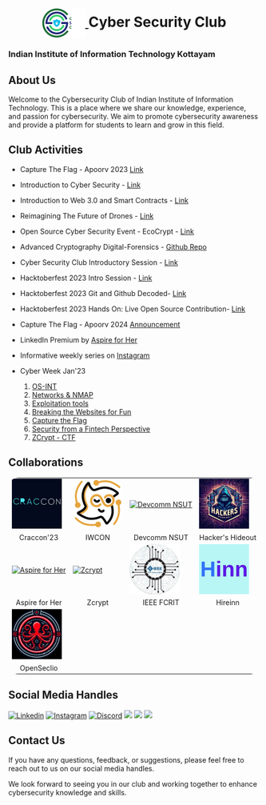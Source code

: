 <h1 align="center">
    <a href="https://github.com/CSYClubIIITK/ClubVault">
        <img src="Logo.png" valign="middle" height="58" alt="CSY logo" />
    </a>
    <span valign="middle">
        Cyber Security Club
    </span>
</h1>

### Indian Institute of Information Technology Kottayam

## About Us

Welcome to the Cybersecurity Club of Indian Institute of Information Technology. This is a place where we share our knowledge, experience, and passion for cybersecurity. We aim to promote cybersecurity awareness and provide a platform for students to learn and grow in this field.

## Club Activities

- Capture The Flag - Apoorv 2023 [Link](https://github.com/CSYClubIIITK/ClubVault/tree/main/Events/Apoorv%20Capture%20The%20Flag'23)
- Introduction to Cyber Security - [Link](https://github.com/CSYClubIIITK/ClubVault/tree/main/Events/Introduction%20to%20Cyber%20Security)
- Introduction to Web 3.0 and Smart Contracts - [Link](https://github.com/CSYClubIIITK/ClubVault/tree/main/Events/Introduction%20to%20Web%203.0%20and%20Smart%20Contracts)
- Reimagining The Future of Drones - [Link](https://github.com/CSYClubIIITK/ClubVault/tree/main/Events/Reimagining%20the%20future%20of%20drones)
- Open Source Cyber Security Event - EcoCrypt - [Link](https://github.com/CSYClubIIITK/ClubVault/tree/main/Events/EcoCrypt)
- Advanced Cryptography Digital-Forensics - [Github Repo](https://github.com/CSYClubIIITK/Advanced-Cryptography-Digital-Forensics)
- Cyber Security Club Introductory Session - [Link](https://github.com/CSYClubIIITK/ClubVault/tree/main/Events/Cyber%20Security%20Club%20Introductory%20Session)
- Hacktoberfest 2023 Intro Session - [Link](https://github.com/CSYClubIIITK/ClubVault/tree/main/Events/Hacktoberfest'23%20Intro%20Session)
- Hacktoberfest 2023 Git and Github Decoded- [Link](https://github.com/CSYClubIIITK/ClubVault/tree/main/Events/Hacktoberfest'23%20Git%20and%20Github%20Decoded)
- Hacktoberfest 2023 Hands On: Live Open Source Contribution- [Link](https://github.com/CSYClubIIITK/ClubVault/tree/main/Events/Hacktoberfest'23%20Hands%20On%20Live%20Open%20Source%20Contribution)
- Capture The Flag - Apoorv 2024 [Announcement](https://github.com/CSYClubIIITK/ClubVault/tree/main/Events/Apoorv%20Capture%20The%20Flag'24)

- LinkedIn Premium by [Aspire for Her](https://www.linkedin.com/posts/csyclub-iiitkottayam_iiitkottayam-cybersecurityclub-aspireforher-activity-7147090435385999360-feKj?utm_source=share&utm_medium=member_android)

- Informative weekly series on [Instagram](https://github.com/CSYClubIIITK/ClubVault/tree/main/Events/Weekly%20Series)

- Cyber Week Jan'23
    1. [OS-INT](Events/Cyber%20Week/os-int)
    2. [Networks & NMAP](Events/Cyber%20Week/networks-and-nmap)
    3. ⁠[Exploitation tools](Events/Cyber%20Week/exploitation-tools)
    4. ⁠[Breaking the Websites for Fun](Events/Cyber%20Week/breaking-the-websites-for-fun)
    5. ⁠[Capture the Flag](Events/Cyber%20Week/capture-the-flag)
    6. [Security from a Fintech Perspective](Events/Cyber%20Week/security-from-a-fintech-perspective)
    7. ⁠[ZCrypt - CTF](Events/Cyber%20Week/Zcrypt)

## Collaborations 
<table style="border-radius: 20px; border: none">
    <tr>
        <td><a href="https://www.linkedin.com/posts/csyclub-iiitkottayam_cybersecurity-craccon2024-iiitk-activity-7145813534449254400-W5o2?utm_source=share&utm_medium=member_desktop"><img src="logos/cracoon_logo.jpg" alt="Cracoon" width="100px"></a></td>
        <td><a href="https://www.linkedin.com/posts/csyclub-iiitkottayam_iwcon23-iwcon-communitypartner-activity-7140961881959170048-TqoV?utm_source=share&utm_medium=member_desktop"><img style="border-radius: 20px" src="logos/IWCON_logo.jpg" alt="IWCON" width="100px"></a>
        </td>
        <td><a href="https://devcomm.international/"><img src="https://devcomm.international/static/media/DevcommLogo.219fdf70c675c94ce9ba.png?w=20" alt="Devcomm NSUT" width="100px"></a></td>
        <td><a href="https://www.linkedin.com/company/hackershideoutx/"><img src="./logos/hideout.jpeg" alt="Hacker's Hideout" width="100px"></a></td>
    </tr>
    <tr>
        <td><center>Craccon'23</center></td>
        <td><center>IWCON</center></td>
        <td><center>Devcomm NSUT</center></td>
        <td><center>Hacker's Hideout</center></td>
    </tr>
    <tr>
        <td><a href="https://www.linkedin.com/posts/csyclub-iiitkottayam_iiitkottayam-cybersecurityclub-aspireforher-activity-7147090435385999360-feKj?utm_source=share&utm_medium=member_desktop"><img src="https://aspireforher.com/wp-content/uploads/2021/08/Aspire-For-Her-logo-3.png" alt="Aspire for Her" width="100px"></a></td>
        <td><a href="https://www.zcrypt.cloud/"><img src="https://www.zcrypt.cloud/images-event/logo.svg" alt="Zcrypt" width="100px"></a></td>
        <td><a href="https://www.linkedin.com/company/ieee-fcrit/?originalSubdomain=in"><img src="logos/IEEE FCRIT_logo.jpg" alt="IEEE FCRIT" width="100px"></a></td>
        <td><a href="https://www.linkedin.com/company/hireinncoin/about/"><img src="logos/HireInn_logo.jpg" alt="Hireinn" width="100px"></a></td>
    </tr>
    <tr>
        <td><center>Aspire for Her</center></td>
        <td><center>Zcrypt</center></td>
        <td><center>IEEE FCRIT</center></td>
        <td><center>Hireinn</center></td>
    </tr>
    <tr>
        <td><a href="https://www.linkedin.com/company/opseclio/?originalSubdomain=in"><img src="logos/Opseclio_logo.jpg" alt="OpenSeclio" width="100px"></a></td>
    </tr>
    <tr>
        <td><center>OpenSeclio</center></td>
    </tr>
</table>

## Social Media Handles

<a href="https://www.linkedin.com/company/csyclub-iiitkottayam/"><img src="https://img.shields.io/badge/linkedin-%230077B5.svg?style=for-the-badge&logo=linkedin&logoColor=white" alt="Linkedin"></a>
<a href="https://instagram.com/csyclub_iiitkottayam?igshid=ZWIzMWE5ZmU3Zg=="><img src="https://img.shields.io/badge/Instagram-%23E4405F.svg?style=for-the-badge&logo=Instagram&logoColor=white" alt="Instagram"></a>
<a href="https://discord.gg/ZbqsQRrdtx"><img src="https://img.shields.io/badge/Discord-%235865F2.svg?style=for-the-badge&logo=discord&logoColor=white" alt="Discord"></a>
<a href="https://linktr.ee/csyclub_iiitk"><img src="https://img.shields.io/badge/linktree-1de9b6?style=for-the-badge&logo=linktree&logoColor=white"></a>
<a href="https://chat.whatsapp.com/DXZ0WkgqWYXEYj5jtVaa8h"><img src="https://img.shields.io/badge/WhatsApp-25D366?style=for-the-badge&logo=whatsapp&logoColor=white"></a>
<a href="https://www.youtube.com/@CyberSecurityClub-IIITK"><img src="https://img.shields.io/badge/YouTube-%23FF0000.svg?style=for-the-badge&logo=YouTube&logoColor=white"></a>

## Contact Us

If you have any questions, feedback, or suggestions, please feel free to reach out to us on our social media handles.

We look forward to seeing you in our club and working together to enhance cybersecurity knowledge and skills.

<!-- MARKDOWN LINKS & IMAGES -->
<!-- https://www.markdownguide.org/basic-syntax/#reference-style-links -->
[hackers-hideout]: /logos/hideout.jpeg
[hackers-hideout-url]: https://www.linkedin.com/company/hackershideoutx/

[devcom-nsut]: https://devcomm.international/static/media/DevcommLogo.219fdf70c675c94ce9ba.png?w=20
[devcom-nsut-url]: https://devcomm.international/
